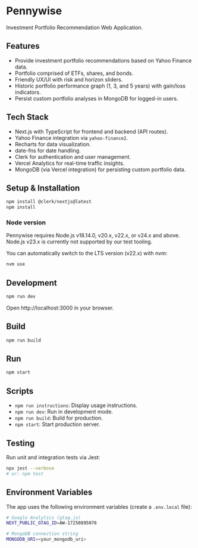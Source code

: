 # Pennywise 

Investment Portfolio Recommendation Web Application.

## Features

- Provide investment portfolio recommendations based on Yahoo Finance data.
- Portfolio comprised of ETFs, shares, and bonds.
- Friendly UX/UI with risk and horizon sliders.
- Historic portfolio performance graph (1, 3, and 5 years) with gain/loss indicators.
- Persist custom portfolio analyses in MongoDB for logged-in users.

## Tech Stack

- Next.js with TypeScript for frontend and backend (API routes).
- Yahoo Finance integration via `yahoo-finance2`.
- Recharts for data visualization.
- date-fns for date handling.
- Clerk for authentication and user management.
- Vercel Analytics for real-time traffic insights.
- MongoDB (via Vercel integration) for persisting custom portfolio data.

## Setup & Installation

```bash
npm install @clerk/nextjs@latest
npm install
```

### Node version

Pennywise requires Node.js v18.14.0, v20.x, v22.x, or v24.x and above. Node.js v23.x is currently not supported by our test tooling.

You can automatically switch to the LTS version (v22.x) with nvm:
```bash
nvm use
```

## Development

```bash
npm run dev
```

Open http://localhost:3000 in your browser.

## Build

```bash
npm run build
```

## Run

```bash
npm start
```

## Scripts

- `npm run instructions`: Display usage instructions.
- `npm run dev`: Run in development mode.
- `npm run build`: Build for production.
- `npm start`: Start production server.

## Testing

Run unit and integration tests via Jest:
```bash
npx jest --verbose
# or: npm test
```

## Environment Variables

The app uses the following environment variables (create a `.env.local` file):

```bash
# Google Analytics (gtag.js)
NEXT_PUBLIC_GTAG_ID=AW-17250895076

# MongoDB connection string
MONGODB_URI=<your_mongodb_uri>
```
